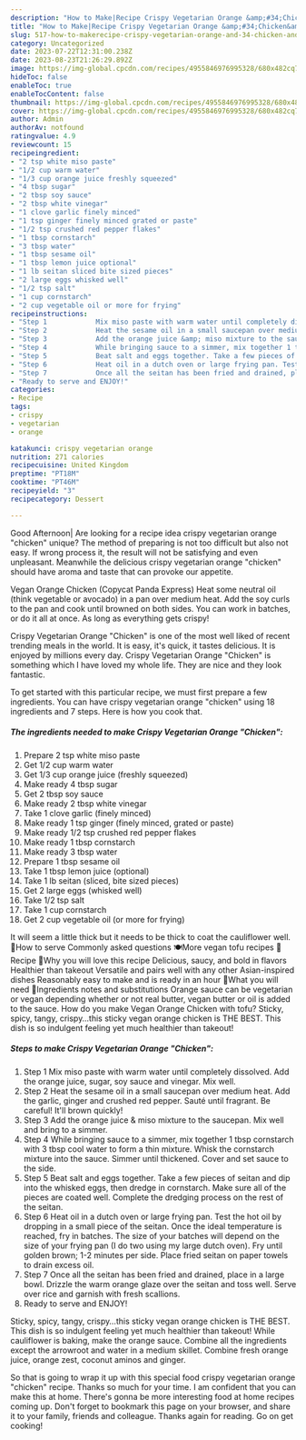 ```yaml
---
description: "How to Make|Recipe Crispy Vegetarian Orange &amp;#34;Chicken&amp;#34; {That is Special"
title: "How to Make|Recipe Crispy Vegetarian Orange &amp;#34;Chicken&amp;#34; {That is Special"
slug: 517-how-to-makerecipe-crispy-vegetarian-orange-and-34-chicken-and-34-that-is-special
category: Uncategorized
date: 2023-07-22T12:31:00.238Z
date: 2023-08-23T21:26:29.892Z
image: https://img-global.cpcdn.com/recipes/4955846976995328/680x482cq70/crispy-vegetarian-orange-chicken-recipe-main-photo.jpg
hideToc: false
enableToc: true
enableTocContent: false
thumbnail: https://img-global.cpcdn.com/recipes/4955846976995328/680x482cq70/crispy-vegetarian-orange-chicken-recipe-main-photo.jpg
cover: https://img-global.cpcdn.com/recipes/4955846976995328/680x482cq70/crispy-vegetarian-orange-chicken-recipe-main-photo.jpg
author: Admin
authorAv: notfound
ratingvalue: 4.9
reviewcount: 15
recipeingredient:
- "2 tsp white miso paste"
- "1/2 cup warm water"
- "1/3 cup orange juice freshly squeezed"
- "4 tbsp sugar"
- "2 tbsp soy sauce"
- "2 tbsp white vinegar"
- "1 clove garlic finely minced"
- "1 tsp ginger finely minced grated or paste"
- "1/2 tsp crushed red pepper flakes"
- "1 tbsp cornstarch"
- "3 tbsp water"
- "1 tbsp sesame oil"
- "1 tbsp lemon juice optional"
- "1 lb seitan sliced bite sized pieces"
- "2 large eggs whisked well"
- "1/2 tsp salt"
- "1 cup cornstarch"
- "2 cup vegetable oil or more for frying"
recipeinstructions:
- "Step 1            Mix miso paste with warm water until completely dissolved. Add the orange juice, sugar, soy sauce and vinegar. Mix well."
- "Step 2            Heat the sesame oil in a small saucepan over medium heat. Add the garlic, ginger and crushed red pepper. Sauté until fragrant. Be careful! It&#39;ll brown quickly!"
- "Step 3            Add the orange juice &amp; miso mixture to the saucepan. Mix well and bring to a simmer."
- "Step 4            While bringing sauce to a simmer, mix together 1 tbsp cornstarch with 3 tbsp cool water to form a thin mixture. Whisk the cornstarch mixture into the sauce. Simmer until thickened. Cover and set sauce to the side."
- "Step 5            Beat salt and eggs together. Take a few pieces of seitan and dip into the whisked eggs, then dredge in cornstarch. Make sure all of the pieces are coated well. Complete the dredging process on the rest of the seitan."
- "Step 6            Heat oil in a dutch oven or large frying pan. Test the hot oil by dropping in a small piece of the seitan. Once the ideal temperature is reached, fry in batches. The size of your batches will depend on the size of your frying pan (I do two using my large dutch oven). Fry until golden brown; 1-2 minutes per side. Place fried seitan on paper towels to drain excess oil."
- "Step 7            Once all the seitan has been fried and drained, place in a large bowl. Drizzle the warm orange glaze over the seitan and toss well. Serve over rice and garnish with fresh scallions."
- "Ready to serve and ENJOY!"
categories:
- Recipe
tags:
- crispy
- vegetarian
- orange

katakunci: crispy vegetarian orange 
nutrition: 271 calories
recipecuisine: United Kingdom
preptime: "PT18M"
cooktime: "PT46M"
recipeyield: "3"
recipecategory: Dessert

---
```



Good Afternoon| Are looking for a recipe idea crispy vegetarian orange &#34;chicken&#34; unique? The method of preparing is not too difficult but also not easy. If wrong process it, the result will not be satisfying and even unpleasant. Meanwhile the delicious crispy vegetarian orange &#34;chicken&#34; should have aroma and taste that can provoke our appetite.





Vegan Orange Chicken (Copycat Panda Express) Heat some neutral oil (think vegetable or avocado) in a pan over medium heat. Add the soy curls to the pan and cook until browned on both sides. You can work in batches, or do it all at once. As long as everything gets crispy!

Crispy Vegetarian Orange &#34;Chicken&#34; is one of the most well liked of recent trending meals in the world. It is easy, it's quick, it tastes delicious. It is enjoyed by millions every day. Crispy Vegetarian Orange &#34;Chicken&#34; is something which I have loved my whole life. They are nice and they look fantastic.


To get started with this particular recipe, we must first prepare a few ingredients. You can have crispy vegetarian orange &#34;chicken&#34; using 18 ingredients and 7 steps. Here is how you cook that.

<!--inarticleads1-->

##### The ingredients needed to make Crispy Vegetarian Orange &#34;Chicken&#34;:

1. Prepare 2 tsp white miso paste
1. Get 1/2 cup warm water
1. Get 1/3 cup orange juice (freshly squeezed)
1. Make ready 4 tbsp sugar
1. Get 2 tbsp soy sauce
1. Make ready 2 tbsp white vinegar
1. Take 1 clove garlic (finely minced)
1. Make ready 1 tsp ginger (finely minced, grated or paste)
1. Make ready 1/2 tsp crushed red pepper flakes
1. Make ready 1 tbsp cornstarch
1. Make ready 3 tbsp water
1. Prepare 1 tbsp sesame oil
1. Take 1 tbsp lemon juice (optional)
1. Take 1 lb seitan (sliced, bite sized pieces)
1. Get 2 large eggs (whisked well)
1. Take 1/2 tsp salt
1. Take 1 cup cornstarch
1. Get 2 cup vegetable oil (or more for frying)


It will seem a little thick but it needs to be thick to coat the cauliflower well. 🍚How to serve Commonly asked questions 🍽More vegan tofu recipes 📖 Recipe 💚Why you will love this recipe Delicious, saucy, and bold in flavors Healthier than takeout Versatile and pairs well with any other Asian-inspired dishes Reasonably easy to make and is ready in an hour 🍊What you will need 📃Ingredients notes and substitutions Orange sauce can be vegetarian or vegan depending whether or not real butter, vegan butter or oil is added to the sauce. How do you make Vegan Orange Chicken with tofu? Sticky, spicy, tangy, crispy…this sticky vegan orange chicken is THE BEST. This dish is so indulgent feeling yet much healthier than takeout! 

<!--inarticleads2-->

##### Steps to make Crispy Vegetarian Orange &#34;Chicken&#34;:

1. Step 1            Mix miso paste with warm water until completely dissolved. Add the orange juice, sugar, soy sauce and vinegar. Mix well.
1. Step 2            Heat the sesame oil in a small saucepan over medium heat. Add the garlic, ginger and crushed red pepper. Sauté until fragrant. Be careful! It&#39;ll brown quickly!
1. Step 3            Add the orange juice &amp; miso mixture to the saucepan. Mix well and bring to a simmer.
1. Step 4            While bringing sauce to a simmer, mix together 1 tbsp cornstarch with 3 tbsp cool water to form a thin mixture. Whisk the cornstarch mixture into the sauce. Simmer until thickened. Cover and set sauce to the side.
1. Step 5            Beat salt and eggs together. Take a few pieces of seitan and dip into the whisked eggs, then dredge in cornstarch. Make sure all of the pieces are coated well. Complete the dredging process on the rest of the seitan.
1. Step 6            Heat oil in a dutch oven or large frying pan. Test the hot oil by dropping in a small piece of the seitan. Once the ideal temperature is reached, fry in batches. The size of your batches will depend on the size of your frying pan (I do two using my large dutch oven). Fry until golden brown; 1-2 minutes per side. Place fried seitan on paper towels to drain excess oil.
1. Step 7            Once all the seitan has been fried and drained, place in a large bowl. Drizzle the warm orange glaze over the seitan and toss well. Serve over rice and garnish with fresh scallions.
1. Ready to serve and ENJOY!

Sticky, spicy, tangy, crispy…this sticky vegan orange chicken is THE BEST. This dish is so indulgent feeling yet much healthier than takeout! While cauliflower is baking, make the orange sauce. Combine all the ingredients except the arrowroot and water in a medium skillet. Combine fresh orange juice, orange zest, coconut aminos and ginger. 

So that is going to wrap it up with this special food crispy vegetarian orange &#34;chicken&#34; recipe. Thanks so much for your time. I am confident that you can make this at home. There's gonna be more interesting food at home recipes coming up. Don't forget to bookmark this page on your browser, and share it to your family, friends and colleague. Thanks again for reading. Go on get cooking!
